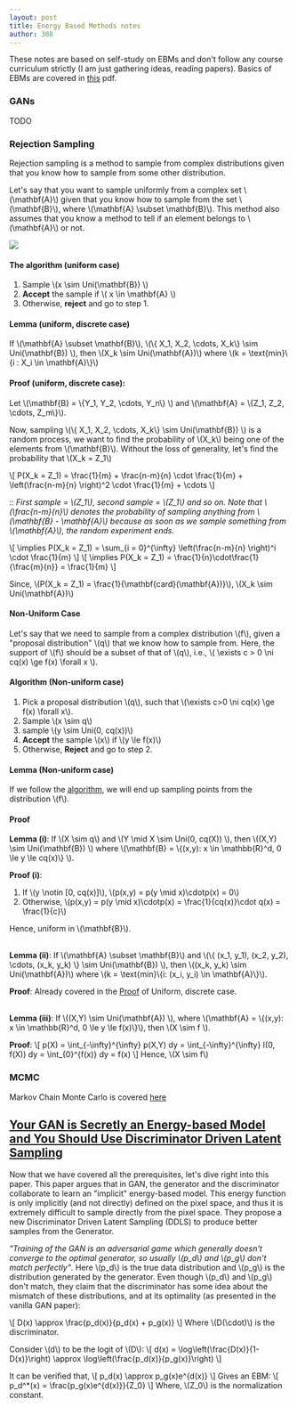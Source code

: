 ```yaml
---
layout: post
title: Energy Based Methods notes
author: 308
---
```


These notes are based on self-study on EBMs and don't follow any course curriculum strictly (I am just gathering ideas, reading papers). Basics of EBMs are covered in [this](EBMs.pdf) pdf. 

### GANs
TODO

### Rejection Sampling
Rejection sampling is a method to sample from complex distributions given that you know how to sample from some other distribution. 

Let's say that you want to sample uniformly from a complex set \\(\mathbf{A}\\) given that you know how to sample from the set  \\(\mathbf{B}\\), where \\(\mathbf{A} \subset \mathbf{B}\\). This method also assumes that you know a method to tell if an element belongs to \\(\mathbf{A}\\) or not.

![](https://i.imgur.com/FOGcQRV.png)

#### The algorithm (uniform case)
1. Sample \\(x \sim Uni(\mathbf{B}) \\)
2. **Accept** the sample if \\( x \in \mathbf{A} \\)
3.  Otherwise, **reject** and go to step 1. 

#### Lemma (uniform, discrete case)
If \\(\mathbf{A} \subset \mathbf{B}\\), \\(\\{ X_1, X_2, \cdots, X_k\\} \sim Uni(\mathbf{B}) \\), then \\(X_k \sim Uni(\mathbf{A})\\) where \\(k = \text{min}\\{i : X_i \in \mathbf{A}\\}\\)

#### Proof (uniform, discrete case):
Let \\(\mathbf{B} = \\{Y_1, Y_2, \cdots, Y_n\\} \\) and \\(\mathbf{A} = \\{Z_1, Z_2, \cdots, Z_m\\}\\).

Now, sampling \\(\\{ X_1, X_2, \cdots, X_k\\} \sim Uni(\mathbf{B}) \\) is a random process, we want to find the probability of \\(X_k\\) being one of the elements from \\(\mathbf{B}\\). Without the loss of generality, let's find the probability that \\(X_k = Z_1\\)

\\[
    P(X_k = Z_1) = \frac{1}{m} + \frac{n-m}{n} \cdot \frac{1}{m} + \left(\frac{n-m}{n} \right)^2  \cdot \frac{1}{m} + \cdots 
\\]

:: *First sample = \\(Z_1\\), second sample = \\(Z_1\\) and so on. Note that \\(\frac{n-m}{n}\\) denotes the probability of sampling anything from \\(\mathbf{B} - \mathbf{A}\\) because as soon as we sample something from \\(\mathbf{A}\\), the random experiment ends.*

\\[
    \implies P(X_k = Z_1) = \sum_{i = 0}^{\infty} \left(\frac{n-m}{n} \right)^i  \cdot \frac{1}{m}
\\]
\\[
    \implies P(X_k = Z_1) = \frac{1}{n}\cdot\frac{1}{\frac{m}{n}} = \frac{1}{m}
\\]

Since, \\(P(X_k = Z_1) = \frac{1}{\mathbf{card}(\mathbf{A})}\\), \\(X_k \sim Uni(\mathbf{A})\\)


#### Non-Uniform Case

Let's say that we need to sample from a complex distribution \\(f\\), given a "proposal distribution" \\(q\\) that we know how to sample from. Here, the support of \\(f\\) should be a subset of that of \\(q\\), i.e., \\( \exists c > 0 \ni cq(x) \ge f(x) \forall x \\).

#### Algorithm (Non-uniform case)
1. Pick a proposal distribution \\(q\\), such that \\(\exists c>0 \ni cq(x) \ge f(x) \forall x\\).
2. Sample \\(x \sim q\\)
3. sample \\(y \sim Uni(0, cq(x))\\)
4. **Accept** the sample \\(x\\) if \\(y \le f(x)\\)
5. Otherwise, **Reject** and go to step 2.

#### Lemma (Non-uniform case)
If we follow the [algorithm](#algorithm-non-uniform-case), we will end up sampling points from the distribution \\(f\\).

#### Proof

**Lemma (i)**: If \\(X \sim q\\) and \\(Y \mid X \sim Uni(0, cq(X)) \\), then \\((X,Y) \sim Uni(\mathbf{B}) \\) where \\(\mathbf{B} = \\{(x,y): x \in \mathbb{R}^d, 0 \le y \le cq(x)\\} \\).

**Proof (i)**:
1. If \\(y \notin [0, cq(x)]\\), \\(p(x,y) = p(y \mid x)\cdotp(x) = 0\\)
2. Otherwise, \\(p(x,y) = p(y \mid x)\cdotp(x) = \frac{1}{cq(x)}\cdot q(x) = \frac{1}{c}\\)

Hence, uniform in \\(\mathbf{B}\\).

\
**Lemma (ii)**: If \\(\mathbf{A} \subset \mathbf{B}\\) and \\(\\{ (x_1, y_1), (x_2, y_2), \cdots, (x_k, y_k) \\} \sim Uni(\mathbf{B}) \\), then \\((x_k, y_k) \sim Uni(\mathbf{A})\\) where \\(k = \text{min}\\{i: (x_i, y_i) \in \mathbf{A}\\}\\).

**Proof**: 
Already covered in the [Proof](#proof-uniform-discrete-case) of Uniform, discrete case.

\
**Lemma (iii)**: If \\((X,Y) \sim Uni(\mathbf{A}) \\), where \\(\mathbf{A} = \\{(x,y): x \in \mathbb{R}^d, 0 \le y \le f(x)\\}\\), then \\(X \sim f \\).

**Proof**:
\\[
    p(X) = \int_{-\infty}^{\infty} p(X,Y) dy = \int_{-\infty}^{\infty} I(0, f(X)) dy = \int_{0}^{f(x)} dy = f(x)
\\]
Hence, \\(X \sim f\\)

### MCMC
Markov Chain Monte Carlo is covered [here](https://roomno308.github.io/blog/MCMC.html)

## [Your GAN is Secretly an Energy-based Model and You Should Use Discriminator Driven Latent Sampling](https://arxiv.org/abs/2003.06060)

Now that we have covered all the prerequisites, let's dive right into this paper. This paper argues that in GAN, the generator and the discriminator collaborate to learn an "implicit" energy-based model. This energy function is only implicitly (and not directly) defined on the pixel space, and thus it is extremely difficult to sample directly from the pixel space. They propose a new Discriminator Driven Latent Sampling (DDLS) to produce better samples from the Generator.

*"Training of the GAN is an adversarial game which generally doesn't converge to the optimal generator, so usually \\(p_d\\) and \\(p_g\\) don't match perfectly"*. Here \\(p_d\\) is the true data distribution and \\(p_g\\) is the distribution generated by the generator. Even though \\(p_d\\) and \\(p_g\\) don't match, they claim that the discriminator has some idea about the mismatch of these distributions, and at its optimality (as presented in the vanilla GAN paper):

\\[
    D(x) \approx \frac{p_d(x)}{p_d(x) + p_g(x)}
\\]
Where \\(D(\cdot)\\) is the discriminator.

Consider \\(d\\) to be the logit of \\(D\\):
\\[
    d(x) = \log\left(\frac{D(x)}{1-D(x)}\right) \approx \log\left(\frac{p_d(x)}{p_g(x)}\right)
\\]

It can be verified that,
\\[
    p_d(x) \approx p_g(x)e^{d(x)}
\\]
Gives an EBM:
\\[
    p_d^*(x) = \frac{p_g(x)e^{d(x)}}{Z_0}
\\]
Where, \\(Z_0\\) is the normalization constant.